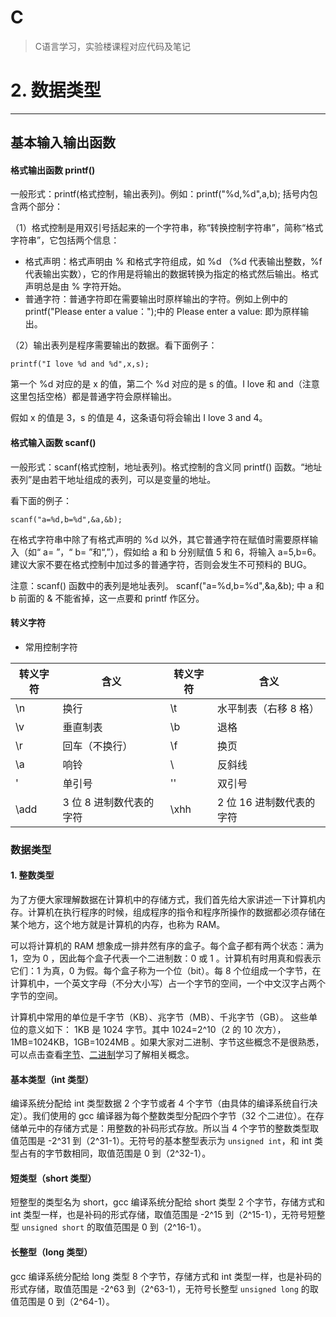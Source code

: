 # C

> C语言学习，实验楼课程对应代码及笔记

# 2. 数据类型
---
## 基本输入输出函数
#### 格式输出函数 printf()
一般形式：printf(格式控制，输出表列)。例如：printf("%d,%d",a,b); 括号内包含两个部分：

（1）格式控制是用双引号括起来的一个字符串，称“转换控制字符串”，简称“格式字符串”，它包括两个信息：

* 格式声明：格式声明由 % 和格式字符组成，如 %d （%d 代表输出整数，%f 代表输出实数），它的作用是将输出的数据转换为指定的格式然后输出。格式声明总是由 % 字符开始。
* 普通字符：普通字符即在需要输出时原样输出的字符。例如上例中的 printf("Please enter a value：");中的 Please enter a value: 即为原样输出。

（2）输出表列是程序需要输出的数据。看下面例子：

`
printf("I love %d and %d",x,s);
`

第一个 %d 对应的是 x 的值，第二个 %d 对应的是 s 的值。I love 和 and（注意这里包括空格）都是普通字符会原样输出。

假如 x 的值是 3，s 的值是 4，这条语句将会输出 I love 3 and 4。

#### 格式输入函数 scanf()
一般形式：scanf(格式控制，地址表列)。格式控制的含义同 printf() 函数。“地址表列”是由若干地址组成的表列，可以是变量的地址。

看下面的例子：

`
scanf("a=%d,b=%d",&a,&b);
`

在格式字符串中除了有格式声明的 %d 以外，其它普通字符在赋值时需要原样输入（如“ a= ”，“ b= ”和“,”），假如给 a 和 b 分别赋值 5 和 6，将输入 a=5,b=6。 建议大家不要在格式控制中加过多的普通字符，否则会发生不可预料的 BUG。

注意：scanf() 函数中的表列是地址表列。 scanf("a=%d,b=%d",&a,&b); 中 a 和 b 前面的 & 不能省掉，这一点要和 printf 作区分。

#### 转义字符
* 常用控制字符

| 转义字符 | 含义                    | 转义字符 | 含义                     |
| -------- | ----------------------- | -------- | ------------------------ |
| \n       | 换行                    | \t       | 水平制表（右移 8 格）    |
| \v       | 垂直制表                | \b       | 退格                     |
| \r       | 回车（不换行）          | \f       | 换页                     |
| \a       | 响铃                    | \\       | 反斜线                   |
| \'       | 单引号                  | \''      | 双引号                   |
| \add     | 3 位 8 进制数代表的字符 | \xhh     | 2 位 16 进制数代表的字符 |

### 数据类型
#### 1. 整数类型

为了方便大家理解数据在计算机中的存储方式，我们首先给大家讲述一下计算机内存。计算机在执行程序的时候，组成程序的指令和程序所操作的数据都必须存储在某个地方，这个地方就是计算机的内存，也称为 RAM。

可以将计算机的 RAM 想象成一排井然有序的盒子。每个盒子都有两个状态：满为 1，空为 0 ，因此每个盒子代表一个二进制数：0 或 1 。计算机有时用真和假表示它们：1 为真，0 为假。每个盒子称为一个位（bit）。每 8 个位组成一个字节，在计算机中，一个英文字母（不分大小写）占一个字节的空间，一个中文汉字占两个字节的空间。

计算机中常用的单位是千字节（KB）、兆字节（MB）、千兆字节（GB）。 这些单位的意义如下： 1KB 是 1024 字节。其中 1024=2^10（2 的 10 次方），1MB=1024KB，1GB=1024MB 。如果大家对二进制、字节这些概念不是很熟悉，可以点击查看[字节](http://www.baidu.com/s?wd=字节&ie=utf-8&f=8&rsv_bp=1&tn=92452588_hao_pg&rsv_pq=ba04834400003dcb&rsv_t=b84fNAt7xN3JAP9MLMpbNJ5%2FLzP5ak08CohxLg1fSYX606AfE%2FDahoZxUKjZd%2FMAO1N0pCeT&bs=位)、[二进制](http://baike.baidu.com/view/18536.htm?fr=aladdin)学习了解相关概念。

#### 基本类型（int 类型）

编译系统分配给 int 类型数据 2 个字节或者 4 个字节（由具体的编译系统自行决定）。我们使用的 gcc 编译器为每个整数类型分配四个字节（32 个二进位）。在存储单元中的存储方式是：用整数的补码形式存放。所以当 4 个字节的整数类型取值范围是 -2^31 到（2^31-1）。无符号的基本整型表示为 `unsigned int`，和 int 类型占有的字节数相同，取值范围是 0 到（2^32-1）。

#### 短类型（short 类型）

短整型的类型名为 short，gcc 编译系统分配给 short 类型 2 个字节，存储方式和 int 类型一样，也是补码的形式存储，取值范围是 -2^15 到（2^15-1），无符号短整型 `unsigned short` 的取值范围是 0 到（2^16-1）。

#### 长整型（long 类型）

gcc 编译系统分配给 long 类型 8 个字节，存储方式和 int 类型一样，也是补码的形式存储，取值范围是 -2^63 到（2^63-1），无符号长整型 `unsigned long` 的取值范围是 0 到（2^64-1）。
